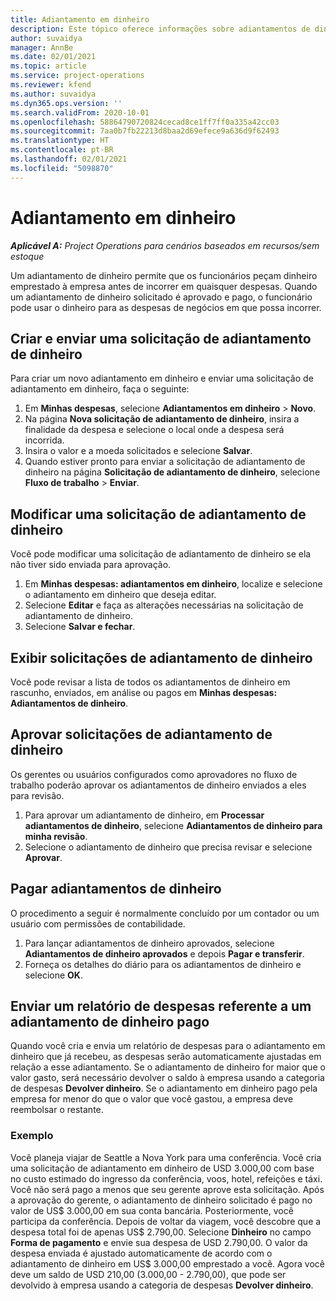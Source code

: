 ```yaml
---
title: Adiantamento em dinheiro
description: Este tópico oferece informações sobre adiantamentos de dinheiro.
author: suvaidya
manager: AnnBe
ms.date: 02/01/2021
ms.topic: article
ms.service: project-operations
ms.reviewer: kfend
ms.author: suvaidya
ms.dyn365.ops.version: ''
ms.search.validFrom: 2020-10-01
ms.openlocfilehash: 58864790720824cecad8ce1ff7ff0a335a42cc03
ms.sourcegitcommit: 7aa0b7fb22213d8baa2d69efece9a636d9f62493
ms.translationtype: HT
ms.contentlocale: pt-BR
ms.lasthandoff: 02/01/2021
ms.locfileid: "5098870"
---
```

# <a name="cash-advance"></a>Adiantamento em dinheiro

_**Aplicável A:** Project Operations para cenários baseados em recursos/sem estoque_

Um adiantamento de dinheiro permite que os funcionários peçam dinheiro emprestado à empresa antes de incorrer em quaisquer despesas. Quando um adiantamento de dinheiro solicitado é aprovado e pago, o funcionário pode usar o dinheiro para as despesas de negócios em que possa incorrer. 

## <a name="create-and-submit-a-cash-advance-request"></a>Criar e enviar uma solicitação de adiantamento de dinheiro
Para criar um novo adiantamento em dinheiro e enviar uma solicitação de adiantamento em dinheiro, faça o seguinte: 

1. Em **Minhas despesas**, selecione **Adiantamentos em dinheiro** > **Novo**. 
2. Na página **Nova solicitação de adiantamento de dinheiro**, insira a finalidade da despesa e selecione o local onde a despesa será incorrida.
3. Insira o valor e a moeda solicitados e selecione **Salvar**. 
4. Quando estiver pronto para enviar a solicitação de adiantamento de dinheiro na página **Solicitação de adiantamento de dinheiro**, selecione **Fluxo de trabalho** > **Enviar**.

## <a name="modify-a-cash-advance-request"></a>Modificar uma solicitação de adiantamento de dinheiro

Você pode modificar uma solicitação de adiantamento de dinheiro se ela não tiver sido enviada para aprovação.

1. Em **Minhas despesas: adiantamentos em dinheiro**, localize e selecione o adiantamento em dinheiro que deseja editar.
2. Selecione **Editar** e faça as alterações necessárias na solicitação de adiantamento de dinheiro. 
3. Selecione **Salvar e fechar**.


## <a name="view-cash-advance-requests"></a>Exibir solicitações de adiantamento de dinheiro
Você pode revisar a lista de todos os adiantamentos de dinheiro em rascunho, enviados, em análise ou pagos em **Minhas despesas: Adiantamentos de dinheiro**. 

## <a name="approve-cash-advance-requests"></a>Aprovar solicitações de adiantamento de dinheiro

Os gerentes ou usuários configurados como aprovadores no fluxo de trabalho poderão aprovar os adiantamentos de dinheiro enviados a eles para revisão. 

1. Para aprovar um adiantamento de dinheiro, em **Processar adiantamentos de dinheiro**, selecione **Adiantamentos de dinheiro para minha revisão**.
2. Selecione o adiantamento de dinheiro que precisa revisar e selecione **Aprovar**.  

## <a name="pay-cash-advances"></a>Pagar adiantamentos de dinheiro 
O procedimento a seguir é normalmente concluído por um contador ou um usuário com permissões de contabilidade.

1. Para lançar adiantamentos de dinheiro aprovados, selecione **Adiantamentos de dinheiro aprovados** e depois **Pagar e transferir**.  
2. Forneça os detalhes do diário para os adiantamentos de dinheiro e selecione **OK**. 

## <a name="submit-an-expense-report-against-a-paid-cash-advance"></a>Enviar um relatório de despesas referente a um adiantamento de dinheiro pago 

Quando você cria e envia um relatório de despesas para o adiantamento em dinheiro que já recebeu, as despesas serão automaticamente ajustadas em relação a esse adiantamento. Se o adiantamento de dinheiro for maior que o valor gasto, será necessário devolver o saldo à empresa usando a categoria de despesas **Devolver dinheiro**. Se o adiantamento em dinheiro pago pela empresa for menor do que o valor que você gastou, a empresa deve reembolsar o restante. 

### <a name="example"></a>Exemplo
Você planeja viajar de Seattle a Nova York para uma conferência. Você cria uma solicitação de adiantamento em dinheiro de USD 3.000,00 com base no custo estimado do ingresso da conferência, voos, hotel, refeições e táxi. Você não será pago a menos que seu gerente aprove esta solicitação. Após a aprovação do gerente, o adiantamento de dinheiro solicitado é pago no valor de US$ 3.000,00 em sua conta bancária. Posteriormente, você participa da conferência. Depois de voltar da viagem, você descobre que a despesa total foi de apenas US$ 2.790,00. Selecione **Dinheiro** no campo **Forma de pagamento** e envie sua despesa de USD 2.790,00. O valor da despesa enviada é ajustado automaticamente de acordo com o adiantamento de dinheiro em US$ 3.000,00 emprestado a você. Agora você deve um saldo de USD 210,00 (3.000,00 - 2.790,00), que pode ser devolvido à empresa usando a categoria de despesas **Devolver dinheiro**.

